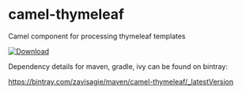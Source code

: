 # camel-thymeleaf
Camel component for processing thymeleaf templates

 [ ![Download](https://api.bintray.com/packages/zavisagie/maven/camel-thymeleaf/images/download.svg) ](https://bintray.com/zavisagie/maven/camel-thymeleaf/_latestVersion)
 
 Dependency details for maven, gradle, ivy can be found on bintray:
 
 https://bintray.com/zavisagie/maven/camel-thymeleaf/_latestVersion
